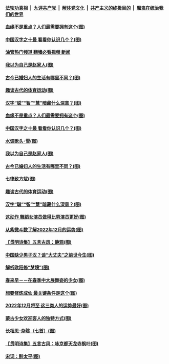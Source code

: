 ####  [法轮功真相](../../../../basic/blob/master/README.md?t=11301731) &nbsp;|&nbsp; [九评共产党](../../../../9ping.md/blob/master/README.md?t=11301731) &nbsp;|&nbsp; [解体党文化](../../../../jtdwh.md/blob/master/README.md?t=11301731)  &nbsp;|&nbsp; [共产主义的终极目的](../../../../gczydzjmd.md/blob/master/README.md?t=11301731) &nbsp;|&nbsp; [魔鬼在统治我们的世界](../../../../mgztzwmdsj.md/blob/master/README.md?t=11301731) 

#### [血缘不是重点？人们最需要拥有这个(图)](../pages/p7/1022617.md?t=11301731) 

#### [中国汉字之十最 看看你认识几个？(图)](../pages/p7/1020314.md?t=11301731) 

#### [油管热门频道 翻墙必看视频 新闻](http://129.146.143.75:81/youtube.html?11301731)

#### [我以为自己是赵家人(图)](../pages/p7/1022345.md?t=11301731) 

#### [古今已婚妇人的生活有哪里不同？(图)](../pages/p7/1022332.md?t=11301731) 

#### [趣谈古代的体育运动(图)](../pages/p7/1022417.md?t=11301731) 

#### [汉字“聪”“智”“慧”暗藏什么深意？﻿(图)](../pages/p7/1022069.md?t=11301731) 

#### [血缘不是重点？人们最需要拥有这个(图)](../pages/p7/1022617.md?t=11301731) 

#### [中国汉字之十最 看看你认识几个？(图)](../pages/p7/1020314.md?t=11301731) 

#### [水调歌头･雪(图)](../pages/p7/1022865.md?t=11301731) 

#### [我以为自己是赵家人(图)](../pages/p7/1022345.md?t=11301731) 

#### [古今已婚妇人的生活有哪里不同？(图)](../pages/p7/1022332.md?t=11301731) 

#### [七律致方斌(图)](../pages/p7/1022343.md?t=11301731) 

#### [趣谈古代的体育运动(图)](../pages/p7/1022417.md?t=11301731) 

#### [汉字“聪”“智”“慧”暗藏什么深意？﻿(图)](../pages/p7/1022069.md?t=11301731) 

#### [这动作 舞蹈女演员做得比男演员更好(图)](../pages/p7/1022369.md?t=11301731) 

#### [从紫微斗数了解2022年12月的运势(图)](../pages/p7/1022464.md?t=11301731) 

#### [【贯明诗集】五言古风：静观(图)](../pages/p7/1022758.md?t=11301731) 

#### [中国缺少男子汉？谈“大丈夫”之前世今生(图)](../pages/p7/1022616.md?t=11301731) 

#### [解析欧阳修“梦境”(图)](../pages/p7/1022302.md?t=11301731) 

#### [春来早－－在春季中大展舞姿的少女(图)](../pages/p7/1019896.md?t=11301731) 

#### [想要修炼成仙 最关键条件是这个(图)](../pages/p7/1022550.md?t=11301731) 

#### [2022年12月将至 这三类人的运势最好(图)](../pages/p7/1022435.md?t=11301731) 

#### [蒙古少女欢迎客人的独特方式(图)](../pages/p7/1019894.md?t=11301731) 

#### [长相思･杂陈（七首）(图)](../pages/p7/1022587.md?t=11301731) 

#### [【贯明诗集】五言古风：咏京都天龙寺枫叶(图)](../pages/p7/1022653.md?t=11301731) 

#### [宋词：醉太平(图)](../pages/p7/1022558.md?t=11301731) 

<img src='http://gfw-breaker.win/goodnews/indexes/p7.md' width='0px' height='0px'/>
